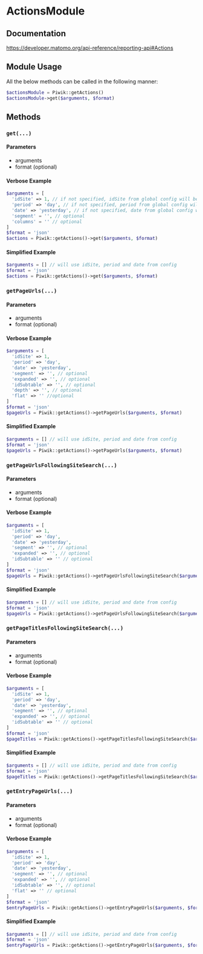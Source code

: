 ActionsModule
=============

## Documentation
https://developer.matomo.org/api-reference/reporting-api#Actions

## Module Usage
All the below methods can be called in the following manner: 
```php
$actionsModule = Piwik::getActions()
$actionsModule->get($arguments, $format)
```

## Methods

### `get(...)`
#### Parameters
* arguments
* format (optional)

#### Verbose Example
```php
$arguments = [
  'idSite' => 1, // if not specified, idSite from global config will be used
  'period' => 'day', // if not specified, period from global config will be used
  'date' => 'yesterday', // if not specified, date from global config will be used
  'segment' = '', // optional
  'columns' = '' // optional
]
$format = 'json'
$actions = Piwik::getActions()->get($arguments, $format)
```

#### Simplified Example
```php
$arguments = [] // will use idSite, period and date from config
$format = 'json'
$actions = Piwik::getActions()->get($arguments, $format)
```

### `getPageUrls(...)`
#### Parameters
* arguments
* format (optional)

#### Verbose Example
```php
$arguments = [
  'idSite' => 1,
  'period' => 'day',
  'date' => 'yesterday',
  'segment' => '', // optional
  'expanded' => '', // optional
  'idSubtable' => '', // optional
  'depth' => '', // optional
  'flat' => '' //optional
]
$format = 'json'
$pageUrls = Piwik::getActions()->getPageUrls($arguments, $format)
```

#### Simplified Example
```php
$arguments = [] // will use idSite, period and date from config
$format = 'json'
$pageUrls = Piwik::getActions()->getPageUrls($arguments, $format)
```

### `getPageUrlsFollowingSiteSearch(...)`
#### Parameters
* arguments
* format (optional)

#### Verbose Example
```php
$arguments = [
  'idSite' => 1,
  'period' => 'day',
  'date' => 'yesterday',
  'segment' => '', // optional
  'expanded' => '', // optional
  'idSubtable' => '' // optional
]
$format = 'json'
$pageUrls = Piwik::getActions()->getPageUrlsFollowingSiteSearch($arguments, $format)
```

#### Simplified Example
```php
$arguments = [] // will use idSite, period and date from config
$format = 'json'
$pageUrls = Piwik::getActions()->getPageUrlsFollowingSiteSearch($arguments, $format)
```

### `getPageTitlesFollowingSiteSearch(...)`
#### Parameters
* arguments
* format (optional)

#### Verbose Example
```php
$arguments = [
  'idSite' => 1,
  'period' => 'day',
  'date' => 'yesterday',
  'segment' => '', // optional
  'expanded' => '', // optional
  'idSubtable' => '' // optional
]
$format = 'json'
$pageTitles = Piwik::getActions()->getPageTitlesFollowingSiteSearch($arguments, $format)
```

#### Simplified Example
```php
$arguments = [] // will use idSite, period and date from config
$format = 'json'
$pageTitles = Piwik::getActions()->getPageTitlesFollowingSiteSearch($arguments, $format)
```

### `getEntryPageUrls(...)`
#### Parameters
* arguments
* format (optional)

#### Verbose Example
```php
$arguments = [
  'idSite' => 1,
  'period' => 'day',
  'date' => 'yesterday',
  'segment' => '', // optional
  'expanded' => '', // optional
  'idSubtable' => '', // optional
  'flat' => '' // optional
]
$format = 'json'
$entryPageUrls = Piwik::getActions()->getEntryPageUrls($arguments, $format)
```

#### Simplified Example
```php
$arguments = [] // will use idSite, period and date from config
$format = 'json'
$entryPageUrls = Piwik::getActions()->getEntryPageUrls($arguments, $format)
```